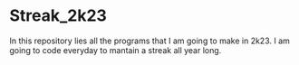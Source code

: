# Streak_2k23
In this repository lies all the programs that I am going to make in 2k23.
I am going to code everyday to mantain a streak all year long.
